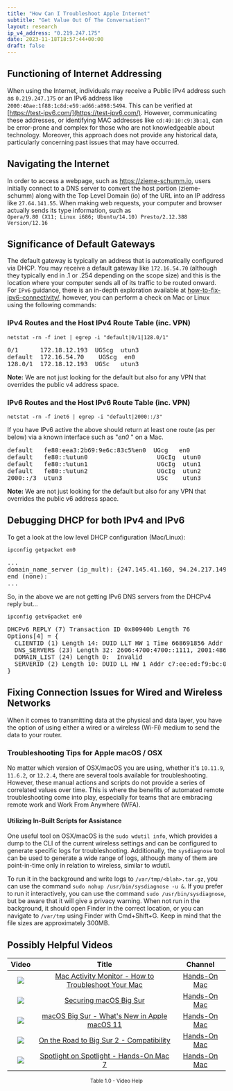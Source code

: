 ```yaml
---
title: "How Can I Troubleshoot Apple Internet"
subtitle: "Get Value Out Of The Conversation?"
layout: research
ip_v4_address: "0.219.247.175"
date: 2023-11-18T18:57:44+00:00
draft: false
---
```


## Functioning of Internet Addressing

When using the Internet, individuals may receive a Public IPv4 address such as ```0.219.247.175``` or an IPv6 address like ```2000:40ae:1f88:1c8d:e59:ad66:a898:5494```. This can be verified at [https://test-ipv6.com/](https://test-ipv6.com/). However, communicating these addresses, or identifying MAC addresses like ```cd:49:10:c9:3b:a1```, can be error-prone and complex for those who are not knowledgeable about technology. Moreover, this approach does not provide any historical data, particularly concerning past issues that may have occurred.
## Navigating the Internet
In order to access a webpage, such as https://zieme-schumm.io, users initially connect to a DNS server to convert the host portion (zieme-schumm) along with the Top Level Domain (io) of the URL into an IP address like ```27.64.141.55```. When making web requests, your computer and browser actually sends its type information, such as <br>```Opera/9.80 (X11; Linux i686; Ubuntu/14.10) Presto/2.12.388 Version/12.16```
## Significance of Default Gateways
The default gateway is typically an address that is automatically configured via DHCP. You may receive a default gateway like ```172.16.54.70``` (although they typically end in .1 or .254 depending on the scope size) and this is the location where your computer sends all of its traffic to be routed onward. For ```IPv6``` guidance, there is an in-depth exploration available at [how-to-fix-ipv6-connectivity/](/blog/how-to-fix-ipv6-connectivity/), however, you can perform a check on Mac or Linux using the following commands:
<br>
### IPv4 Routes and the Host IPv4 Route Table (inc. VPN)
```netstat -rn -f inet | egrep -i "default|0/1|128.0/1"```

<pre>
0/1      172.18.12.193  UGScg  utun3
default  172.16.54.70    UGScg  en0
128.0/1  172.18.12.193  UGSc   utun3</pre>

**Note:** We are not just looking for the default but also for any VPN that overrides the public v4 address space.

### IPv6 Routes and the Host IPv6 Route Table (inc. VPN)
```netstat -rn -f inet6 | egrep -i "default|2000::/3"```

If you have IPv6 active the above should return at least one route (as per below) via a known interface such as "_en0_ " on a Mac. 

<pre>
default   fe80:eea3:2b69:9e6c:83c5%en0  UGcg   en0
default   fe80::%utun0                   UGcIg  utun0
default   fe80::%utun1                   UGcIg  utun1
default   fe80::%utun2                   UGcIg  utun2
2000::/3  utun3                          USc    utun3</pre>

**Note:** We are not just looking for the default but also for any VPN that overrides the public v6 address space.
<br>

## Debugging DHCP for both IPv4 and IPv6

To get a look at the low level DHCP configuration (Mac/Linux): 

```ipconfig getpacket en0```

<pre>
...
domain_name_server (ip_mult): {247.145.41.160, 94.24.217.149}
end (none):
...</pre>

So, in the above we are not getting IPv6 DNS servers from the DHCPv4 reply but...

```ipconfig getv6packet en0```

<pre>
DHCPv6 REPLY (7) Transaction ID 0x80940b Length 76
Options[4] = {
  CLIENTID (1) Length 14: DUID LLT HW 1 Time 668691856 Addr cd:49:10:c9:3b:a1
  DNS_SERVERS (23) Length 32: 2606:4700:4700::1111, 2001:4860:4860::8844
  DOMAIN_LIST (24) Length 0:  Invalid
  SERVERID (2) Length 10: DUID LL HW 1 Addr c7:ee:ed:f9:bc:05
}</pre>




## Fixing Connection Issues for Wired and Wireless Networks
When it comes to transmitting data at the physical and data layer, you have the option of using either a wired or a wireless (Wi-Fi) medium to send the data to your router.
### Troubleshooting Tips for Apple macOS / OSX
No matter which version of OSX/macOS you are using, whether it's ```10.11.9```, ```11.6.2```, or ```12.2.4```, there are several tools available for troubleshooting. However, these manual actions and scripts do not provide a series of correlated values over time. This is where the benefits of automated remote troubleshooting come into play, especially for teams that are embracing remote work and Work From Anywhere (WFA).
#### Utilizing In-Built Scripts for Assistance
One useful tool on OSX/macOS is the ```sudo wdutil info```, which provides a dump to the CLI of the current wireless settings and can be configured to generate specific logs for troubleshooting. Additionally, the ```sysdiagnose``` tool can be used to generate a wide range of logs, although many of them are point-in-time only in relation to wireless, similar to wdutil.

To run it in the background and write logs to ```/var/tmp/<blah>.tar.gz```, you can use the command ```sudo nohup /usr/bin/sysdiagnose -u &```. If you prefer to run it interactively, you can use the command ```sudo /usr/bin/sysdiagnose```, but be aware that it will give a privacy warning. When not run in the background, it should open Finder in the correct location, or you can navigate to ```/var/tmp``` using Finder with Cmd+Shift+G. Keep in mind that the file sizes are approximately 300MB.
## Possibly Helpful Videos

<link href="/plugins/lity/css/lity.min.css" rel="stylesheet">
<script src="/plugins/lity/js/lity.min.js"></script>
<div class="table1-start"></div>

|Video | Title | Channel |
| :---: | :---: | :---: |
|<a href="https://www.youtube.com/watch?v=TWzWd_DiaJ0" data-lity><img src="https://i.ytimg.com/vi/TWzWd_DiaJ0/default.jpg" class="img-fluid"></a>|<a href="https://www.youtube.com/watch?v=TWzWd_DiaJ0" data-lity>Mac Activity Monitor - How to Troubleshoot Your Mac</a>|<a target="_blank" href="https://www.youtube.com/channel/UCg43DP8MdHVcl4rFK_delBg" >Hands-On Mac</a>|
|<a href="https://www.youtube.com/watch?v=7KdhJimuhNw" data-lity><img src="https://i.ytimg.com/vi/7KdhJimuhNw/default.jpg" class="img-fluid"></a>|<a href="https://www.youtube.com/watch?v=7KdhJimuhNw" data-lity>Securing macOS Big Sur</a>|<a target="_blank" href="https://www.youtube.com/channel/UCg43DP8MdHVcl4rFK_delBg" >Hands-On Mac</a>|
|<a href="https://www.youtube.com/watch?v=JMKi6o9kaZI" data-lity><img src="https://i.ytimg.com/vi/JMKi6o9kaZI/default.jpg" class="img-fluid"></a>|<a href="https://www.youtube.com/watch?v=JMKi6o9kaZI" data-lity>macOS Big Sur - What&#39;s New in Apple macOS 11</a>|<a target="_blank" href="https://www.youtube.com/channel/UCg43DP8MdHVcl4rFK_delBg" >Hands-On Mac</a>|
|<a href="https://www.youtube.com/watch?v=HEbK-Tignuc" data-lity><img src="https://i.ytimg.com/vi/HEbK-Tignuc/default.jpg" class="img-fluid"></a>|<a href="https://www.youtube.com/watch?v=HEbK-Tignuc" data-lity>On the Road to Big Sur 2 - Compatibility</a>|<a target="_blank" href="https://www.youtube.com/channel/UCg43DP8MdHVcl4rFK_delBg" >Hands-On Mac</a>|
|<a href="https://www.youtube.com/watch?v=RslZ4W1EPqk" data-lity><img src="https://i.ytimg.com/vi/RslZ4W1EPqk/default.jpg" class="img-fluid"></a>|<a href="https://www.youtube.com/watch?v=RslZ4W1EPqk" data-lity>Spotlight on Spotlight - Hands-On Mac 7</a>|<a target="_blank" href="https://www.youtube.com/channel/UCg43DP8MdHVcl4rFK_delBg" >Hands-On Mac</a>|

<center><small>Table 1.0 - Video Help</small></center>
 <br>
<div class="table1-end"></div>
<script type="text/javascript">
(function() {
    $('div.table1-start').nextUntil('div.table1-end', 'table').addClass('table thead-dark table-striped table-responsive rounded').attr('id', 't1');
    $('#t1').find('thead').addClass('thead-dark');
})();
</script>
